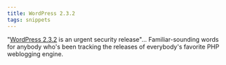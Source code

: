 ```yaml
---
title: WordPress 2.3.2
tags: snippets
---
```


"[WordPress 2.3.2](http://wordpress.org/development/2007/12/wordpress-232/) is an urgent security release"... Familiar-sounding words for anybody who's been tracking the releases of everybody's favorite PHP weblogging engine.
